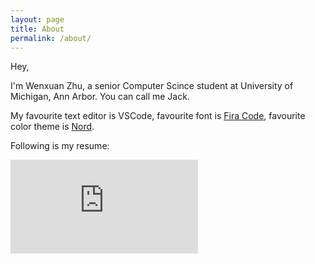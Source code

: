 ```yaml
---
layout: page
title: About
permalink: /about/
---
```


Hey,

I'm Wenxuan Zhu, a senior Computer Scince student at University of Michigan, Ann Arbor. You can call me Jack.

My favourite text editor is VSCode, favourite font is [Fira Code](https://github.com/tonsky/FiraCode), favourite color theme is [Nord](https://www.nordtheme.com/).

Following is my resume:
<div class="aspect-ratio" style="
  width: 100%;
  padding-bottom: 133%;
">
<embed
  src="https://raw.githubusercontent.com/JZ-wenxuan/resume/master/.latex_out/resume.pdf#toolbar=0&navpanes=0&scrollbar=0"/>
</div>